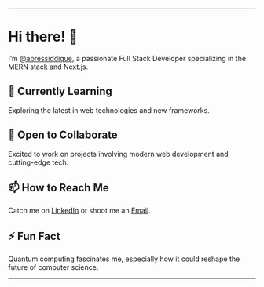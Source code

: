 
---

# Hi there! 👋

I’m [@abressiddique](https://portfolio-website-git-master-abressiddiques-projects.vercel.app/), a passionate Full Stack Developer specializing in the MERN stack and Next.js.



## 🌱 Currently Learning
Exploring the latest in web technologies and new frameworks.



## 💞️ Open to Collaborate
Excited to work on projects involving modern web development and cutting-edge tech.

## 📫 How to Reach Me
Catch me on [LinkedIn](https://www.linkedin.com/in/abressiddique) or shoot me an [Email](mailto:abressiddique@gmail.com).

## ⚡ Fun Fact
Quantum computing fascinates me, especially how it could reshape the future of computer science.

---

